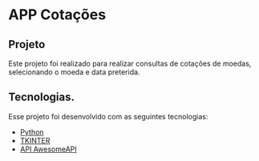 # APP Cotações 
## Projeto

Este projeto foi realizado para realizar consultas de cotações de moedas, selecionando o moeda e data preterida.

## Tecnologias.

Esse projeto foi desenvolvido com as seguintes tecnologias:

- [Python](https://www.python.org/)
- [TKINTER](https://realpython.com/python-gui-tkinter/)
- [API AwesomeAPI](https://docs.awesomeapi.com.br/api-de-moedas/)


